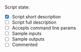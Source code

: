 

Script state:
 - [x] Script short description
 - [ ] Script full description
 - [ ] Accepts command line params
 - [ ] Sample inputs
 - [ ] Sample outputs
 - [ ] Commented
